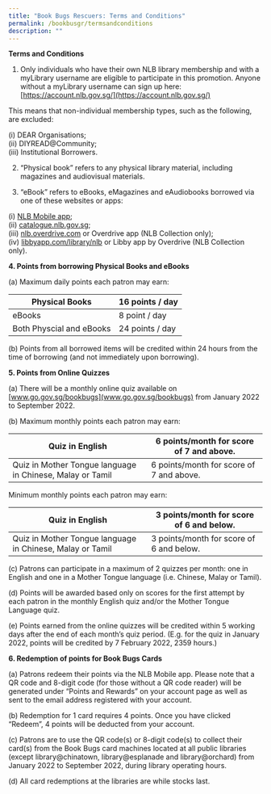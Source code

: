```yaml
---
title: "Book Bugs Rescuers: Terms and Conditions"
permalink: /bookbusgr/termsandconditions
description: ""
---
```

**Terms and Conditions**

1.	Only individuals who have their own NLB library membership and with a myLibrary username are eligible to participate in this promotion.  Anyone without a myLibrary username can sign up here: [https://account.nlb.gov.sg/](https://account.nlb.gov.sg/)<br>

This means that non-individual membership types, such as the following, are excluded:

(i)	DEAR Organisations;<br>
(ii)	DIYREAD@Community;<br>
(iii)	Institutional Borrowers.<br>


2. “Physical book” refers to any physical library material, including magazines and audiovisual materials. 


3. “eBook” refers to eBooks, eMagazines and eAudiobooks borrowed via one of these websites or apps:

(i)	[NLB Mobile app](https://mobileapp.nlb.gov.sg/);<br>
(ii)	[catalogue.nlb.gov.sg](https://catalogue.nlb.gov.sg/);<br>
(iii)	[nlb.overdrive.com](https://nlb.overdrive.com/) or Overdrive app (NLB Collection only);<br>
(iv)	[libbyapp.com/library/nlb](https://libbyapp.com/library/nlb) or Libby app by Overdrive (NLB Collection only).<br>

**4. Points from borrowing Physical Books and eBooks**
 
 (a) Maximum daily points each patron may earn:

| Physical Books | 16 points / day | 
| -------- | -------- | 
| eBooks    | 8 point / day    | 
| Both Physcial and eBooks  | 24 points / day |

(b)	Points from all borrowed items will be credited within 24 hours from the time of borrowing (and not immediately upon borrowing).

**5. Points from Online Quizzes**

(a)	There will be a monthly online quiz available on [www.go.gov.sg/bookbugs](www.go.gov.sg/bookbugs) from January 2022 to September 2022. 

(b)	Maximum monthly points each patron may earn:



| Quiz in English   | 6 points/month for score of 7 and above. | 
| -------- | -------- | 
|Quiz in Mother Tongue language in Chinese, Malay or Tamil   | 6 points/month for score of 7 and above.   |

Minimum monthly points each patron may earn:

| Quiz in English   | 3 points/month for score of 6 and below. | 
| -------- | -------- | 
|Quiz in Mother Tongue language in Chinese, Malay or Tamil   | 3 points/month for score of 6 and below.   |

(c)	Patrons can participate in a maximum of 2 quizzes per month: one in English and one in a Mother Tongue language (i.e. Chinese, Malay or Tamil). <br>

(d)	Points will be awarded based only on scores for the first attempt by each patron in the monthly English quiz and/or the Mother Tongue Language quiz.<br>

(e)	Points earned from the online quizzes will be credited within 5 working days after the end of each month’s quiz period. (E.g. for the quiz in January 2022, points will be credited by 7 February 2022, 2359 hours.)<br>

**6. Redemption of points for Book Bugs Cards**

(a) 	Patrons redeem their points via the NLB Mobile app.  Please note that a QR code and 8-digit code (for those without a QR code reader) will be generated under “Points and Rewards” on your account page as well as sent to the email address registered with your account.<br>

(b)	Redemption for 1 card requires 4 points. Once you have clicked “Redeem”, 4 points will be deducted from your account.<br>

(c)	Patrons are to use the QR code(s) or 8-digit code(s) to collect their card(s) from the Book Bugs card machines located at all public libraries (except library@chinatown, library@esplanade and library@orchard) from January 2022 to September 2022, during library operating hours.<br>

(d)	All card redemptions at the libraries are while stocks last.